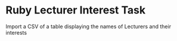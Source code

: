 # Ruby Lecturer Interest Task
Import a CSV of a table displaying the names of Lecturers and their interests
